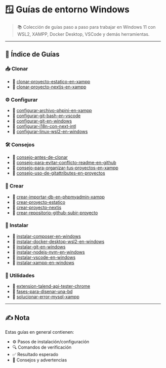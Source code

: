 # 🪟 Guías de entorno Windows

> 📚 Colección de guías paso a paso para trabajar en Windows 11 con WSL2, XAMPP, Docker Desktop, VSCode y demás herramientas.

---

## 📁 Índice de Guías

### 📥 Clonar
- 📄 [clonar-proyecto-estatico-en-xampp](https://github.com/tejada1970/guias-desarrollo/blob/master/entorno-windows/clonar/clonar-proyecto-estatico-en-xampp.md)
- 📄 [clonar-proyecto-nextjs-en-xampp](https://github.com/tejada1970/guias-desarrollo/blob/master/entorno-windows/clonar/clonar-proyecto-nextjs-en-xampp.md)

### ⚙️ Configurar
- 📄 [configurar-archivo-phpini-en-xampp](https://github.com/tejada1970/guias-desarrollo/blob/master/entorno-windows/configurar/configurar-archivo-phpini-en-xampp.md)
- 📄 [configurar-git-bash-en-vscode](https://github.com/tejada1970/guias-desarrollo/blob/master/entorno-windows/configurar/configurar-git-bash-en-vscode.md)
- 📄 [configurar-git-en-windows](https://github.com/tejada1970/guias-desarrollo/blob/master/entorno-windows/configurar/configurar-git-en-windows.md)
- 📄 [configurar-i18n-con-next-intl](https://github.com/tejada1970/guias-desarrollo/blob/master/entorno-windows/configurar/configurar-i18n-con-next-intl.md)
- 📄 [configurar-linux-wsl2-en-windows](https://github.com/tejada1970/guias-desarrollo/blob/master/entorno-windows/configurar/configurar-linux-wsl2-en-windows.md)

### 🛠️ Consejos
- 📄 [consejo-antes-de-clonar](https://github.com/tejada1970/guias-desarrollo/blob/master/entorno-windows/consejos/consejo-antes-de-clonar.md)
- 📄 [consejo-para-evitar-conflicto-readme-en-github](https://github.com/tejada1970/guias-desarrollo/blob/master/entorno-windows/consejos/consejo-para-evitar-conflicto-readme-en-github.md)
- 📄 [consejo-para-organizar-tus-proyectos-en-xampp](https://github.com/tejada1970/guias-desarrollo/blob/master/entorno-windows/consejos/consejo-para-organizar-tus-proyectos-en-xampp.md)
- 📄 [consejo-uso-de-gitattributes-en-proyectos](https://github.com/tejada1970/guias-desarrollo/blob/master/entorno-windows/consejos/consejo-uso-de-gitattributes-en-proyectos.md)

### 📁 Crear
- 📄 [crear-importar-db-en-phpmyadmin-xampp](https://github.com/tejada1970/guias-desarrollo/blob/master/entorno-windows/crear/crear-importar-db-en-phpmyadmin-xampp.md)
- 📄 [crear-proyecto-estatico](https://github.com/tejada1970/guias-desarrollo/blob/master/entorno-windows/crear/crear-proyecto-estatico.md)
- 📄 [crear-proyecto-nextjs](https://github.com/tejada1970/guias-desarrollo/blob/master/entorno-windows/crear/crear-proyecto-nextjs.md)
- 📄 [crear-repositorio-github-subir-proyecto](https://github.com/tejada1970/guias-desarrollo/blob/master/entorno-windows/crear/crear-repositorio-github-subir-proyecto.md)

### 🧰 Instalar
- 📄 [instalar-composer-en-windows](https://github.com/tejada1970/guias-desarrollo/blob/master/entorno-windows/instalar/instalar-composer-en-windows.md)
- 📄 [instalar-docker-desktop-wsl2-en-windows](https://github.com/tejada1970/guias-desarrollo/blob/master/entorno-windows/instalar/instalar-docker-desktop-wsl2-en-windows.md)
- 📄 [instalar-git-en-windows](https://github.com/tejada1970/guias-desarrollo/blob/master/entorno-windows/instalar/instalar-git-en-windows.md)
- 📄 [instalar-nodejs-nvm-en-windows](https://github.com/tejada1970/guias-desarrollo/blob/master/entorno-windows/instalar/instalar-nodejs-nvm-en-windows.md)
- 📄 [instalar-vscode-en-windows](https://github.com/tejada1970/guias-desarrollo/blob/master/entorno-windows/instalar/instalar-vscode-en-windows.md)
- 📄 [instalar-xampp-en-windows](https://github.com/tejada1970/guias-desarrollo/blob/master/entorno-windows/instalar/instalar-xampp-en-windows.md)

### 🧱 Utilidades
- 📄 [extension-talend-api-tester-chrome](https://github.com/tejada1970/guias-desarrollo/blob/master/entorno-windows/utilidades/extension-talend-api-tester-chrome.md)
- 📄 [fases-para-disenar-una-bd](https://github.com/tejada1970/guias-desarrollo/blob/master/entorno-windows/utilidades/fases-para-disenar-una-bd.md)
- 📄 [solucionar-error-mysql-xampp](https://github.com/tejada1970/guias-desarrollo/blob/master/entorno-windows/utilidades/solucionar-error-mysql-xampp.md)

---

## ✍️ Nota
Estas guías en general contienen:
- ⚙️ Pasos de instalación/configuración  
- 🔍 Comandos de verificación  
- ✅ Resultado esperado  
- 📘 Consejos y advertencias